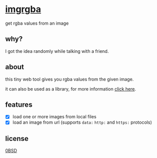 # [imgrgba](https://often.github.io/imgrgba/)
get rgba values from an image

## why?
I got the idea randomly while talking with a friend.

## about
this tiny web tool gives you rgba values from the given image.

it can also be used as a library, for more information [click here](docs).

## features
- [x] load one or more images from local files
- [x] load an image from url (supports `data:` `http:` and `https:` protocols)

## license
[0BSD](LICENSE)
